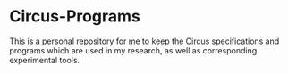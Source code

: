 # Circus-Programs
This is a personal repository for me to keep the [Circus][Circus] specifications and programs which are used in my research, as well as corresponding experimental tools.



[Circus]:"https://www.cs.york.ac.uk/circus/" ""
